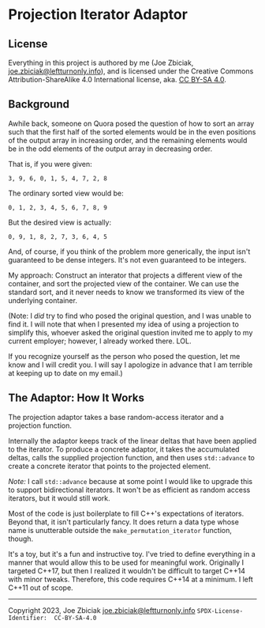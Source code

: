 # Projection Iterator Adaptor

## License

Everything in this project is authored by me (Joe Zbiciak,
joe.zbiciak@leftturnonly.info), and is licensed under the Creative Commons
Attribution-ShareAlike 4.0 International license, aka.
[CC BY-SA 4.0](https://creativecommons.org/licenses/by-sa/4.0/).

## Background

Awhile back, someone on Quora posed the question of how to sort an array
such that the first half of the sorted elements would be in the even
positions of the output array in increasing order, and the remaining elements
would be in the odd elements of the output array in decreasing order.

That is, if you were given:

```
3, 9, 6, 0, 1, 5, 4, 7, 2, 8
```

The ordinary sorted view would be:

```
0, 1, 2, 3, 4, 5, 6, 7, 8, 9
```

But the desired view is actually:

```
0, 9, 1, 8, 2, 7, 3, 6, 4, 5
```

And, of course, if you think of the problem more generically, the input isn't
guaranteed to be dense integers.  It's not even guaranteed to be integers.

My approach: Construct an interator that projects a different view of the
container, and sort the projected view of the container.  We can use the
standard sort, and it never needs to know we transformed its view of the
underlying container.

(Note: I _did_ try to find who posed the original question, and I was unable
to find it.  I will note that when I presented my idea of using a projection
to simplify this, whoever asked the original question invited me to apply to
my current employer; however, I already worked there.  LOL.

If you recognize yourself as the person who posed the question, let me know
and I will credit you.  I will say I apologize in advance that I am terrible
at keeping up to date on my email.)

## The Adaptor: How It Works

The projection adaptor takes a base random-access iterator and a projection
function.

Internally the adaptor keeps track of the linear deltas that have been applied
to the iterator. To produce a concrete adaptor, it takes the accumulated deltas,
calls the supplied projection function, and then uses `std::advance` to create
a concrete iterator that points to the projected element.

_Note:_ I call `std::advance` because at some point I would like to upgrade
this to support bidirectional iterators.  It won't be as efficient as random
access iterators, but it would still work.

Most of the code is just boilerplate to fill C++'s expectations of iterators.
Beyond that, it isn't particularly fancy.  It does return a data type whose
name is unutterable outside the `make_permutation_iterator` function, though.

It's a toy, but it's a fun and instructive toy.  I've tried to define
everything in a manner that would allow this to be used for meaningful work.
Originally I targeted C++17, but then I realized it wouldn't be difficult to
target C++14 with minor tweaks.  Therefore, this code requires C++14 at a
minimum.  I left C++11 out of scope.

____

Copyright 2023, Joe Zbiciak <joe.zbiciak@leftturnonly.info>
`SPDX-License-Identifier:  CC-BY-SA-4.0`
